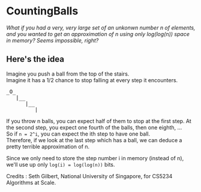 # CountingBalls

_What if you had a very, very large set of an unkonwn number n of elements, and you wanted to get an approximation of n using only log(log(n)) space in memory? Seems impossible, right?_



## Here's the idea
Imagine you push a ball from the top of the stairs.  
Imagine it has a 1/2 chance to stop falling at every step it encounters.  
<pre>
_O_  
   |__  
      |__  
         |__  
</pre>
If you throw n balls, you can expect half of them to stop at the first step. At the second step, you expect one fourth of the balls, then one eighth, ...  
So if `n = 2^i`, you can expect the ith step to have one ball.  
Therefore, if we look at the last step which has a ball, we can deduce a pretty terrible approximation of n.

Since we only need to store the step number i in memory (instead of n), we'll use up only `log(i) = log(log(n))` bits.
   

Credits : Seth Gilbert, National University of Singapore, for CS5234 Algorithms at Scale.
